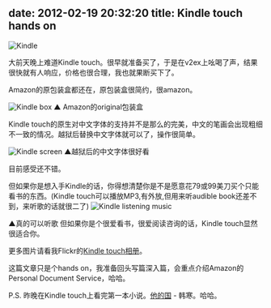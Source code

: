 date: 2012-02-19 20:32:20
title: Kindle touch hands on
---

![Kindle](http://7fva40.com1.z0.glb.clouddn.com/2012/screen_upper.jpg)

大前天晚上难道Kindle touch。很早就准备买了，于是在v2ex上吆喝了声，结果很快就有人响应，价格也很合理，我也就果断买下了。

Amazon的原包装盒都还在，原包装盒很简约，很amazon。

<!--mone-->

![Kindle box](http://7fva40.com1.z0.glb.clouddn.com/2012/kindle_box.jpg)
▲ Amazon的original包装盒

Kindle touch的原生对中文字体的支持并不是那么的完美，中文的笔画会出现粗细不一致的情况。越狱后替换中文字体就可以了，操作很简单。

![Kindle screen](http://7fva40.com1.z0.glb.clouddn.com/2012/screen_reading.jpg)
▲越狱后的中文字体很好看

目前感受还不错。

但如果你是想入手Kindle的话，你得想清楚你是不是愿意花79或99美刀买个只能看书的东西。(Kindle touch可以播放MP3,有外放,但用来听audible book还差不到，来听歌的话就很二了)
![Kindle listening music](http://7fva40.com1.z0.glb.clouddn.com/2012/kindle_listening_music.jpg)

▲真的可以听歌
但如果你是个很爱看书，很爱阅读咨询的话，Kindle touch显然很适合你。

更多图片请看我Flickr的[Kindle touch相册](http://www.flickr.com/photos/carlhan/sets/72157629379687199/with/6900465365/)。

这篇文章只是个hands on，我准备回头写篇深入篇，会重点介绍Amazon的Personal Document Service，哈哈。

P.S. 昨晚在Kindle touch上看完第一本小说。[他的国](http://book.douban.com/subject/3394338/) - 韩寒。哈哈。
